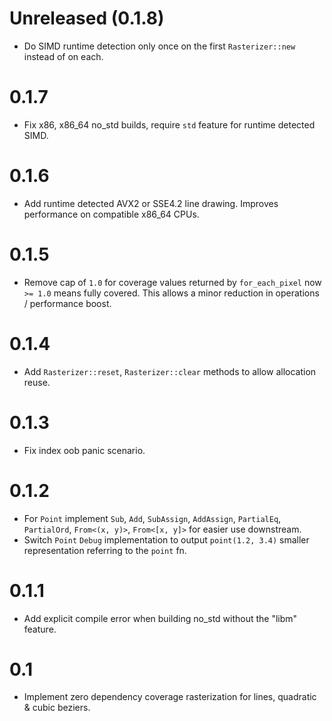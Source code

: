 # Unreleased (0.1.8)
* Do SIMD runtime detection only once on the first `Rasterizer::new` instead of on each.

# 0.1.7
* Fix x86, x86_64 no_std builds, require `std` feature for runtime detected SIMD.

# 0.1.6
* Add runtime detected AVX2 or SSE4.2 line drawing. Improves performance on compatible x86_64 CPUs.

# 0.1.5
* Remove cap of `1.0` for coverage values returned by `for_each_pixel` now `>= 1.0` means fully covered.
  This allows a minor reduction in operations / performance boost.

# 0.1.4
* Add `Rasterizer::reset`, `Rasterizer::clear` methods to allow allocation reuse.

# 0.1.3
* Fix index oob panic scenario.

# 0.1.2
* For `Point` implement `Sub`, `Add`, `SubAssign`, `AddAssign`, `PartialEq`, `PartialOrd`, `From<(x, y)>`,
  `From<[x, y]>` for easier use downstream.
* Switch `Point` `Debug` implementation to output `point(1.2, 3.4)` smaller representation referring to the `point` fn.

# 0.1.1
* Add explicit compile error when building no_std without the "libm" feature.

# 0.1
* Implement zero dependency coverage rasterization for lines, quadratic & cubic beziers.
